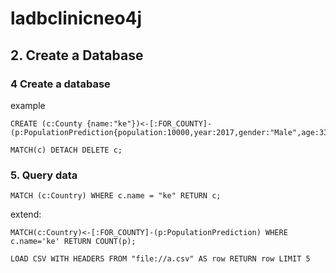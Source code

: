 # ladbclinicneo4j

## 2. Create a Database
### 4 Create a database
example
```
CREATE (c:County {name:"ke"})<-[:FOR_COUNTY]-(p:PopulationPrediction{population:10000,year:2017,gender:"Male",age:33})
```
```
MATCH(c) DETACH DELETE c;
```

### 5. Query data
```
MATCH (c:Country) WHERE c.name = "ke" RETURN c;
```
extend:
```
MATCH(c:Country)<-[:FOR_COUNTY]-(p:PopulationPrediction) WHERE c.name='ke' RETURN COUNT(p);
```



```
LOAD CSV WITH HEADERS FROM "file://a.csv" AS row RETURN row LIMIT 5
```

